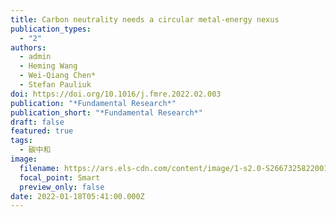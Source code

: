 ```yaml
---
title: Carbon neutrality needs a circular metal-energy nexus
publication_types:
  - "2"
authors:
  - admin
  - Heming Wang
  - Wei-Qiang Chen*
  - Stefan Pauliuk
doi: https://doi.org/10.1016/j.fmre.2022.02.003
publication: "*Fundamental Research*"
publication_short: "*Fundamental Research*"
draft: false
featured: true
tags:
  - 碳中和
image:
  filename: https://ars.els-cdn.com/content/image/1-s2.0-S2667325822001078-gr2.jpg
  focal_point: Smart
  preview_only: false
date: 2022-01-18T05:41:00.000Z
---
```

